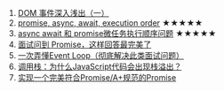 1. [DOM 事件深入浅出（一）](https://www.jianshu.com/p/8c41a302bb17)
2. [promise, async, await, execution order](https://github.com/xianshenglu/blog/issues/60) ★★★★★
3. [async await 和 promise微任务执行顺序问题](https://segmentfault.com/q/1010000016147496) ★★★★★
4. [面试问到 Promise，这样回答最完美了](https://zhuanlan.zhihu.com/p/81431697)
5. [一次弄懂Event Loop（彻底解决此类面试问题）](https://github.com/baiyuze/notes/issues/8)
6. [调用栈：为什么JavaScript代码会出现栈溢出？](https://www.cnblogs.com/bala/p/12146607.html)
7. [实现一个完美符合Promise/A+规范的Promise](https://github.com/forthealllight/blog/issues/4)



[^_^]: ☆★
